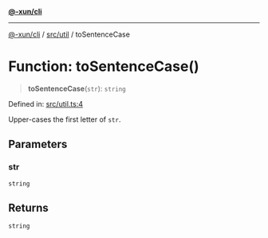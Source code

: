 [**@-xun/cli**](../../../README.md)

***

[@-xun/cli](../../../README.md) / [src/util](../README.md) / toSentenceCase

# Function: toSentenceCase()

> **toSentenceCase**(`str`): `string`

Defined in: [src/util.ts:4](https://github.com/Xunnamius/cli-utils/blob/74bfa47fc80f4ebda9a4e0fb9b2b0d112ef3baed/src/util.ts#L4)

Upper-cases the first letter of `str`.

## Parameters

### str

`string`

## Returns

`string`
